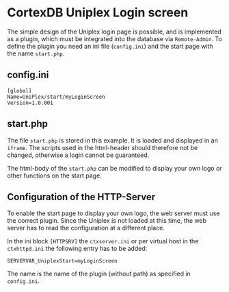 CortexDB Uniplex Login screen
=============================

The simple design of the Uniplex login page is possible, and is implemented as a plugin, which must be integrated into the database via `Remote-Admin`. To define the plugin you need an ini file (`config.ini`) and the start page with the name `start.php`.

config.ini
----------

```
[global]
Name=UniPlex/start/myLoginScreen
Version=1.0.001
```

start.php
---------

The file `start.php` is stored in this example. It is loaded and displayed in an `iframe`. The scripts used in the html-header should therefore not be changed, otherwise a login cannot be guaranteed.

The html-body of the `start.php` can be modified to display your own logo or other functions on the start page.

Configuration of the HTTP-Server
--------------------------------

To enable the start page to display your own logo, the web server must use the correct plugin. Since the Uniplex is not loaded at this time, the web server has to read the configuration at a different place.  

In the ini block `[HTTPSRV]` the `ctxserver.ini` or per virtual host in the `ctxhttpd.ini` the following entry has to be added:

```
SERVERVAR_UniplexStart=myLoginScreen
```

The name is the name of the plugin (without path) as specified in `config.ini`.

